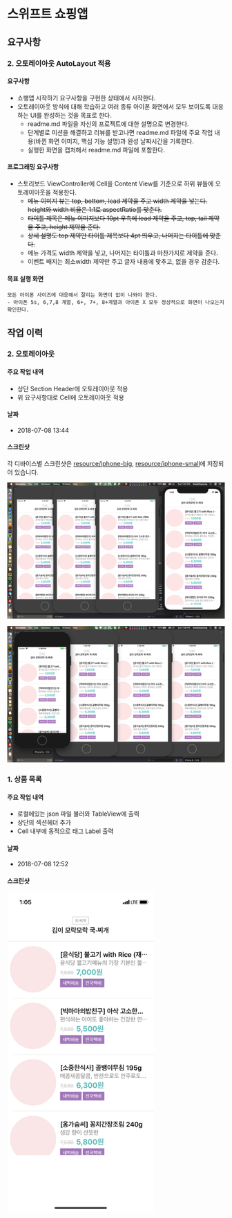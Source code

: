 # 스위프트 쇼핑앱

## 요구사항

### 2. 오토레이아웃 AutoLayout 적용

#### 요구사항

- 쇼팽앱 시작하기 요구사항을 구현한 상태에서 시작한다.
- 오토레이아웃 방식에 대해 학습하고 여러 종류 아이폰 화면에서 모두 보이도록 대응하는 UI를 완성하는 것을 목표로 한다.
  - readme.md 파일을 자신의 프로젝트에 대한 설명으로 변경한다.
  - 단계별로 미션을 해결하고 리뷰를 받고나면 readme.md 파일에 주요 작업 내용(바뀐 화면 이미지, 핵심 기능 설명)과 완성 날짜시간을 기록한다.
  - 실행한 화면을 캡처해서 readme.md 파일에 포함한다.

#### 프로그래밍 요구사항

- 스토리보드 ViewController에 Cell을 Content View를 기준으로 하위 뷰들에 오토레이아웃을 적용한다.
  - ~~메뉴 이미지 뷰는 top, bottom, lead 제약을 주고 width 제약을 넣는다. height와 width 비율은 1:1로 aspectRatio를 맞춘다.~~
  - ~~타이틀 제목은 메뉴 이미지보다 10pt 우측에 lead 제약을 주고, top, tail 제약을 주고, height 제약을 준다.~~
  - ~~상세 설명도 top 제약만 타이틀 제목보다 4pt 띄우고, 나머지는 타이틀에 맞춘다.~~
  - 메뉴 가격도 width 제약을 넣고, 나머지는 타이틀과 마찬가지로 제약을 준다.
  - 이벤트 배지는 최소width 제약만 주고 글자 내용에 맞추고, 없을 경우 감춘다.

#### 목표 실행 화면

```
모든 아이폰 사이즈에 대응해서 잘리는 화면이 없이 나와야 한다.
- 아이폰 5s, 6,7,8 계열, 6+, 7+, 8+계열과 아이폰 X 모두 정상적으로 화면이 나오는지 확인한다.
```

## 작업 이력

### 2. 오토레이아웃

#### 주요 작업 내역

- 상단 Section Header에 오토레이아웃 적용
- 위 요구사항대로 Cell에 오토레이아웃 적용

#### 날짜

- 2018-07-08 13:44

#### 스크린샷

각 디바이스별 스크린샷은 [resource/iphone-big](resource/iphone-big), [resource/iphone-small](resource/iphone-small)에 저장되어 있습니다.

![Screen Shot 2018-07-08 at 1.42.31 PM](resource/iphone-big/Screen%20Shot%202018-07-08%20at%201.42.31%20PM.png?raw=true)

![Screen Shot 2018-07-08 at 1.42.31 PM](resource/iphone-small/Screen%20Shot%202018-07-08%20at%201.38.42%20PM.png?raw=true)

### 1. 상품 목록

#### 주요 작업 내역

- 로컬에있는 json  파일 불러와 TableView에 출력
- 상단의 섹션헤더 추가 
- Cell 내부에 동적으로 태그 Label 출력

#### 날짜

- 2018-07-08 12:52

#### 스크린샷

<img src="resource/image-20180708130520715.png" data-canonical-src="https://gyazo.com/eb5c5741b6a9a16c692170a41a49c858.png" width="340"/>